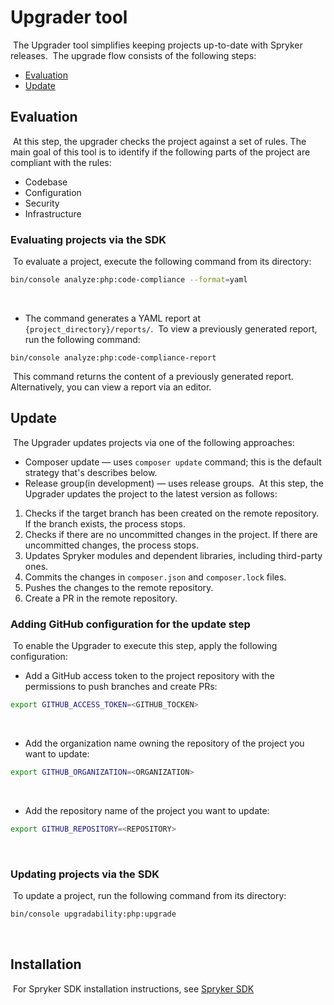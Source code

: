 # Upgrader tool
​
The Upgrader tool simplifies keeping projects up-to-date with Spryker releases.
​
The upgrade flow consists of the following steps:
- [Evaluation](#evaluation)
- [Update](#update)
  ​
## Evaluation
​
At this step, the upgrader checks the project against a set of rules. The main goal of this tool is to identify if the following parts of the project are compliant with the rules:
- Codebase
- Configuration
- Security
- Infrastructure
  ​
### Evaluating projects via the SDK
​
To evaluate a project, execute the following command from its directory:
```bash
bin/console analyze:php:code-compliance --format=yaml
```
​
- The command generates a YAML report at `{project_directory}/reports/`.
  ​
  To view a previously generated report, run the following command:
  ​
```
bin/console analyze:php:code-compliance-report
```
​
This command returns the content of a previously generated report. Alternatively, you can view a report via an editor.
​
## Update
​
The Upgrader updates projects via one of the following approaches:
- Composer update — uses `composer update` command; this is the default strategy that's describes below.
- Release group(in development) — uses release groups.
  ​
  At this step, the Upgrader updates the project to the latest version as follows:
1. Checks if the target branch has been created on the remote repository. If the branch exists, the process stops.
2. Checks if there are no uncommitted changes in the project. If there are uncommitted changes, the process stops.
3. Updates Spryker modules and dependent libraries, including third-party ones.
4. Commits the changes in `composer.json` and `composer.lock` files.
5. Pushes the changes to the remote repository.
6. Create a PR in the remote repository.
   ​
### Adding GitHub configuration for the update step
​
To enable the Upgrader to execute this step, apply the following configuration:
​
* Add a GitHub access token to the project repository with the permissions to push branches and create PRs:
  ​
```bash
export GITHUB_ACCESS_TOKEN=<GITHUB_TOCKEN>
```
​
* Add the organization name owning the repository of the project you want to update:
```bash
export GITHUB_ORGANIZATION=<ORGANIZATION>
```
​
* Add the repository name of the project you want to update:
```bash
export GITHUB_REPOSITORY=<REPOSITORY>
```
​
### Updating projects via the SDK
​
To update a project, run the following command from its directory:
```bash
bin/console upgradability:php:upgrade
```
​
## Installation
​
For Spryker SDK installation instructions, see [Spryker SDK](https://github.com/spryker-sdk/sdk#installation)
